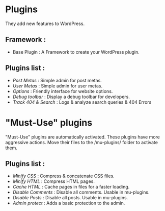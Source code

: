Plugins
=================

They add new features to WordPress.

Framework :
---

* Base Plugin : A Framework to create your WordPress plugin.

Plugins list :
---

* *Post Metas* : Simple admin for post metas.
* *User Metas* : Simple admin for user metas.
* *Options* : Friendly interface for website options.
* *Debug toolbar* : Display a debug toolbar for developers.
* *Track 404 & Search* : Logs & analyze search queries & 404 Errors

"Must-Use" plugins
=================

"Must-Use" plugins are automatically activated. These plugins have more aggressive actions. Move their files to the /mu-plugins/ folder to activate them.

Plugins list :
---

* *Minify CSS* : Compress & concatenate CSS files.
* *Minify HTML* : Compress HTML pages.
* *Cache HTML* : Cache pages in files for a faster loading.
* *Disable Comments* : Disable all comments. Usable in mu-plugins.
* *Disable Posts* : Disable all posts. Usable in mu-plugins.
* *Admin protect* : Adds a basic protection to the admin.
